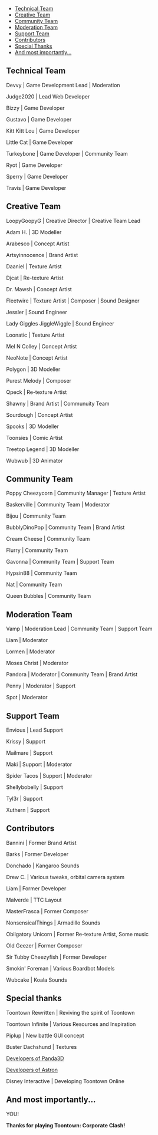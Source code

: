 * [Technical Team](#technical-team)
* [Creative Team](#creative-team)
* [Community Team](#community-team)
* [Moderation Team](#moderation-team)
* [Support Team](#support-team)
* [Contributors](#contributors)
* [Special Thanks](#special-thanks)
* [And most importantly...](#and-most-importantly)

## Technical Team

Devvy | Game Development Lead | Moderation

Judge2020 | Lead Web Developer

Bizzy | Game Developer

Gustavo | Game Developer

Kitt Kitt Lou | Game Developer

Little Cat | Game Developer

Turkeybone | Game Developer | Community Team

Ryot | Game Developer

Sperry | Game Developer

Travis | Game Developer



## Creative Team

LoopyGoopyG | Creative Director | Creative Team Lead

Adam H. | 3D Modeller

Arabesco | Concept Artist

Artsyinnocence | Brand Artist

Daaniel | Texture Artist

Djcat | Re-texture Artist

Dr. Mawsh | Concept Artist

Fleetwire | Texture Artist | Composer | Sound Designer

Jessler | Sound Engineer

Lady Giggles JiggleWiggle | Sound Engineer

Loonatic | Texture Artist

Mel N Colley | Concept Artist

NeoNote | Concept Artist

Polygon | 3D Modeller

Purest Melody | Composer

Qpeck | Re-texture Artist

Shawny | Brand Artist | Communuity Team

Sourdough | Concept Artist

Spooks | 3D Modeller

Toonsies | Comic Artist

Treetop Legend | 3D Modeller

Wubwub | 3D Animator



## Community Team

Poppy Cheezycorn | Community Manager | Texture Artist

Baskerville | Community Team | Moderator

Bijou | Community Team

BubblyDinoPop | Community Team | Brand Artist

Cream Cheese | Community Team

Flurry | Community Team

Gavonna | Community Team | Support Team

Hypsin88 | Community Team

Nat | Community Team

Queen Bubbles | Community Team




## Moderation Team

Vamp | Moderation Lead | Community Team | Support Team

Liam | Moderator

Lormen | Moderator

Moses Christ | Moderator

Pandora | Moderator | Community Team | Brand Artist

Penny | Moderator | Support

Spot | Moderator



## Support Team

Envious | Lead Support

Krissy | Support

Mailmare | Support

Maki | Support | Moderator

Spider Tacos | Support | Moderator

Shellybobelly | Support

Tyl3r | Support

Xuthern | Support



## Contributors

Bannini | Former Brand Artist

Barks | Former Developer

Donchado | Kangaroo Sounds

Drew C. | Various tweaks, orbital camera system

Liam | Former Developer

Malverde | TTC Layout

MasterFrasca | Former Composer

NonsensicalThings | Armadillo Sounds

Obligatory Unicorn | Former Re-texture Artist, Some music

Old Geezer | Former Composer

Sir Tubby Cheezyfish | Former Developer

Smokin' Foreman | Various Boardbot Models

Wubcake | Koala Sounds



## Special thanks

Toontown Rewritten | Reviving the spirit of Toontown

Toontown Infinite | Various Resources and Inspiration

Piplup | New battle GUI concept

Buster Dachshund | Textures

[Developers of Panda3D](https://github.com/Astron/panda3d/graphs/contributors)

[Developers of Astron](https://github.com/Astron/Astron/graphs/contributors)

Disney Interactive | Developing Toontown Online



## And most importantly...


YOU!


**Thanks for playing Toontown: Corporate Clash!**
